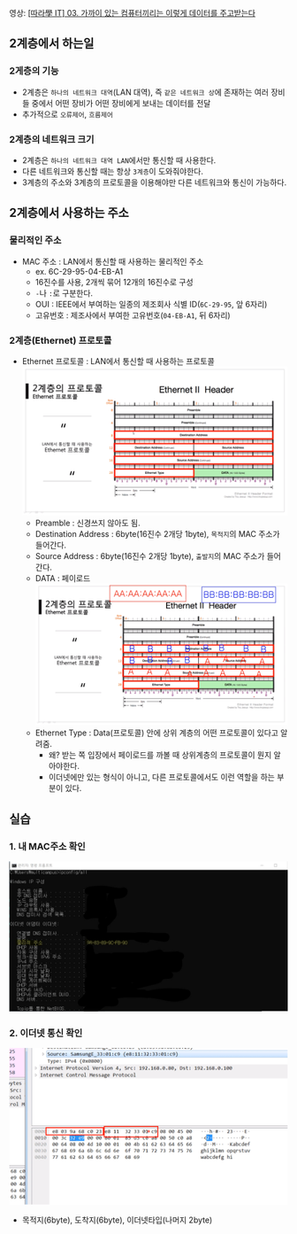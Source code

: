 영상: [[따라學 IT] 03. 가까이 있는 컴퓨터끼리는 이렇게 데이터를 주고받는다](https://youtu.be/HkiOygWMARs?list=PL0d8NnikouEWcF1jJueLdjRIC4HsUlULi)

## 2계층에서 하는일

### 2게층의 기능

- 2계층은 `하나의 네트워크 대역`(LAN 대역), 즉 `같은 네트워크 상`에 존재하는 여러 장비들 중에서 어떤 장비가 어떤 장비에게 보내는 데이터를 전달
- 추가적으로 `오류제어`, `흐름제어`

### 2계층의 네트워크 크기

- 2계층은 `하나의 네트워크 대역 LAN`에서만 통신할 때 사용한다.
- 다른 네트워크와 통신할 때는 항상 `3계층`이 도와줘야한다.
- 3계층의 주소와 3계층의 프로토콜을 이용해야만 다른 네트워크와 통신이 가능하다.

## 2계층에서 사용하는 주소

### 물리적인 주소

- MAC 주소 : LAN에서 통신할 때 사용하는 물리적인 주소
  - ex. 6C-29-95-04-EB-A1
  - 16진수를 사용, 2개씩 묶어 12개의 16진수로 구성
  - `-`나 `:`로 구분한다.
  - OUI : IEEE에서 부여하는 일종의 제조회사 식별 ID(`6C-29-95`, 앞 6자리)
  - 고유번호 : 제조사에서 부여한 고유번호(`04-EB-A1`, 뒤 6자리)

### 2계층(Ethernet) 프로토콜

- Ethernet 프로토콜 : LAN에서 통신할 때 사용하는 프로토콜
  ![img](./images/04_ethernet.png)
  - Preamble : 신경쓰지 않아도 됨.
  - Destination Address : 6byte(16진수 2개당 1byte), `목적지`의 MAC 주소가 들어간다.
  - Source Address : 6byte(16진수 2개당 1byte), `출발지`의 MAC 주소가 들어간다.
  - DATA : 페이로드
    ![img](./images/05_ethernet2.png)
  - Ethernet Type : Data(프로토콜) 안에 상위 계층의 어떤 프로토콜이 있다고 알려줌.
    - 왜? 받는 쪽 입장에서 페이로드를 까볼 때 상위계층의 프로토콜이 뭔지 알아야한다.
    - 이더넷에만 있는 형식이 아니고, 다른 프로토콜에서도 이런 역할을 하는 부분이 있다.

## 실습

### 1. 내 MAC주소 확인

![img](./images/06_MAC.jpg)

### 2. 이더넷 통신 확인

![img](./images/07_ethernet_check.png)

- 목적지(6byte), 도착지(6byte), 이더넷타입(나머지 2byte)
